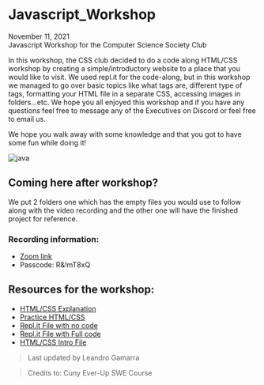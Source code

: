 # Javascript_Workshop
<p> November 11, 2021 <br>
Javascript Workshop for the Computer Science Society Club </p>

In this workshop, the CSS club decided to do a code along HTML/CSS workshop by creating a simple/introductory website to a place that you would like to visit. 
We used repl.it for the code-along, but in this workshop we managed to go over basic topics like what tags are, different type of tags, formatting your HTML file in a separate CSS, accessing images in folders...etc. We hope you all enjoyed this workshop and if you have any questions feel free to message any of the Executives on Discord or feel free to email us.

We hope you walk away with some knowledge and that you got to have some fun while doing it!

![java](https://user-images.githubusercontent.com/33881291/141372080-0f9866f4-aec0-4c8d-a7d3-45281ee24133.gif)

## Coming here after workshop?
We put 2 folders one which has the empty files you would use to follow along with the video recording and 
the other one will have the finished project for reference.

### Recording information:
- [Zoom link](https://jjay-cuny.zoom.us/rec/play/xPI3Lz4LV4H8UwS6--IKXQ_XnQb-7Le9P1bx7GTJZqYGoAEe1s8zNOC4gX2-foAZnUZos99KhV1hnZu3.dZFqfCoIH0_Fr2db?continueMode=true&_x_zm_rtaid=y_Rxh5_DSw20Dpplhi2L7g.1633670356814.692cd526cfe8cd5b7e220503a4dfb0bd&_x_zm_rhtaid=381)
- Passcode: R&!mT8xQ 

## Resources for the workshop:
- [HTML/CSS Explanation](https://www.w3schools.com/html/default.asp)
- [Practice HTML/CSS](https://www.codecademy.com/catalog/language/html-css)
- [Repl.it File with no code](https://replit.com/@r0m3c/CSSHTMLCSS#index.html)
- [Repl.it File with Full code](https://replit.com/@r0m3c/ExHTMLCSS#index.html)
- [HTML/CSS Intro File](https://docs.google.com/document/d/1TKhnlKSJMRDLmXN1n9rSVQdTPkIKaTUJseHvtSdSfag/edit)


> Last updated by Leandro Gamarra

> Credits to: Cuny Ever-Up SWE Course
